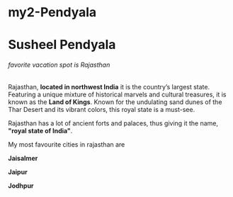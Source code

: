 # my2-Pendyala

# Susheel Pendyala

######  favorite vacation spot is Rajasthan 


Rajasthan, **located in northwest India** it is the country’s largest state. Featuring a unique mixture of historical marvels and cultural treasures, it is known as the **Land of Kings**. Known for the undulating sand dunes of the Thar Desert and its vibrant colors, this royal state is a must-see.

Rajasthan has a lot of ancient forts and palaces, thus giving it the name, **"royal state of India"**.

My most favourite cities in rajasthan are

**Jaisalmer**

**Jaipur**

**Jodhpur**
